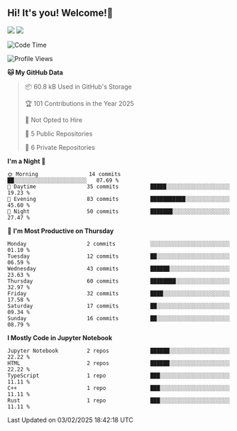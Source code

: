 ## Hi! It's you! Welcome!👋
<p align="left">
  <img src="https://github-readme-stats.vercel.app/api/top-langs/?username=Shanshuimei&theme=transparent&hide_border=true" />
  <img src="https://github-readme-stats.vercel.app/api/wakatime?username=Shanshuimei&theme=transparent&hide_border=true&layout=compact&langs_count=22" />
</p>

<!--START_SECTION:waka-->
![Code Time](http://img.shields.io/badge/Code%20Time-77%20hrs%2022%20mins-blue)

![Profile Views](http://img.shields.io/badge/Profile%20Views-10-blue)

**🐱 My GitHub Data** 

> 📦 60.8 kB Used in GitHub's Storage 
 > 
> 🏆 101 Contributions in the Year 2025
 > 
> 🚫 Not Opted to Hire
 > 
> 📜 5 Public Repositories 
 > 
> 🔑 6 Private Repositories 
 > 
**I'm a Night 🦉** 

```text
🌞 Morning                14 commits          ██░░░░░░░░░░░░░░░░░░░░░░░   07.69 % 
🌆 Daytime                35 commits          █████░░░░░░░░░░░░░░░░░░░░   19.23 % 
🌃 Evening                83 commits          ███████████░░░░░░░░░░░░░░   45.60 % 
🌙 Night                  50 commits          ███████░░░░░░░░░░░░░░░░░░   27.47 % 
```
📅 **I'm Most Productive on Thursday** 

```text
Monday                   2 commits           ░░░░░░░░░░░░░░░░░░░░░░░░░   01.10 % 
Tuesday                  12 commits          ██░░░░░░░░░░░░░░░░░░░░░░░   06.59 % 
Wednesday                43 commits          ██████░░░░░░░░░░░░░░░░░░░   23.63 % 
Thursday                 60 commits          ████████░░░░░░░░░░░░░░░░░   32.97 % 
Friday                   32 commits          ████░░░░░░░░░░░░░░░░░░░░░   17.58 % 
Saturday                 17 commits          ██░░░░░░░░░░░░░░░░░░░░░░░   09.34 % 
Sunday                   16 commits          ██░░░░░░░░░░░░░░░░░░░░░░░   08.79 % 
```


**I Mostly Code in Jupyter Notebook** 

```text
Jupyter Notebook         2 repos             ██████░░░░░░░░░░░░░░░░░░░   22.22 % 
HTML                     2 repos             ██████░░░░░░░░░░░░░░░░░░░   22.22 % 
TypeScript               1 repo              ███░░░░░░░░░░░░░░░░░░░░░░   11.11 % 
C++                      1 repo              ███░░░░░░░░░░░░░░░░░░░░░░   11.11 % 
Rust                     1 repo              ███░░░░░░░░░░░░░░░░░░░░░░   11.11 % 
```




 Last Updated on 03/02/2025 18:42:18 UTC
<!--END_SECTION:waka-->
